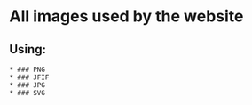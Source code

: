 # All images used by the website

## Using:
    * ### PNG
    * ### JFIF
    * ### JPG
    * ### SVG